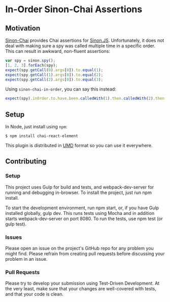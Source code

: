 # In-Order Sinon-Chai Assertions

## Motivation
[Sinon-Chai](https://github.com/domenic/sinon-chai) provides Chai assertions for [Sinon.JS](http://sinonjs.org/).
Unfortunately, it does not deal with making sure a spy was called multiple time in a specific order. This can result in awkward, non-fluent assertions:

```javascript
var spy = sinon.spy();
[1, 2, 3].forEach(spy);
expect(spy.getCall(0).args[0]).to.equal(1);
expect(spy.getCall(1).args[0]).to.equal(2);
expect(spy.getCall(2).args[0]).to.equal(3);
```

Using `sinon-chai-in-order`, you can say this instead:

```javascript
expect(spy).inOrder.to.have.been.calledWith(1).then.calledWith(2).then.calledWith(3);
```

## Setup
In Node, just install using `npm`:
```
$ npm install chai-react-element
```

This plugin is distributed in [UMD](https://github.com/umdjs/umd) format so you can use it everywhere.

## Contributing

### Setup

This project uses Gulp for build and tests, and webpack-dev-server for running and debugging in-browser. To install the project, just run npm install.

To start the development environment, run npm start, or, if you have Gulp installed globally, gulp dev. This runs tests using Mocha and in addition starts webpack-dev-server on port 8080. To run the tests, use npm test (or gulp test).

### Issues

Please open an issue on the project's GitHub repo for any problem you might find. Please refrain from creating pull requests before discussing your problem in an issue.

### Pull Requests

Please try to develop your submission using Test-Driven Development. At the very least, make sure that your changes are well-covered with tests, and that your code is clean.